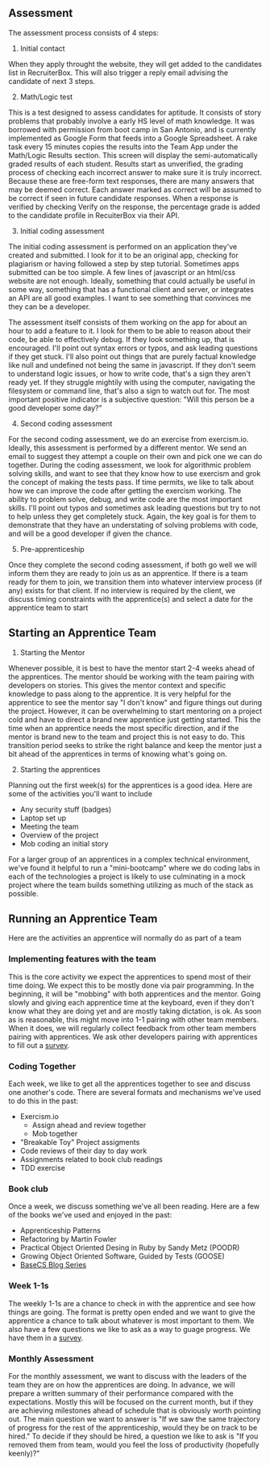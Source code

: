 ## Assessment

The assessment process consists of 4 steps:

1. Initial contact

When they apply throught the website, they will get added to the candidates list in RecruiterBox. This will also trigger a reply email advising the candidate of next 3 steps.

2. Math/Logic test

This is a test designed to assess candidates for aptitude. It consists of story problems that probably involve a early HS level of math knowledge. It was borrowed with permission from boot camp in San Antonio, and is currently implemented as Google Form that feeds into a Google Spreadsheet. A rake task every 15 minutes copies the results into the Team App under the Math/Logic Results section. This screen will display the semi-automatically graded results of each student. Results start as unverified, the grading process of checking each incorrect answer to make sure it is truly incorrect. Because these are free-form text responses, there are many answers that may be deemed correct. Each answer marked as correct will be assumed to be correct if seen in future candidate responses. When a response is verified by checking Verify on the response, the percentage grade is added to the candidate profile in RecuiterBox via their API.

3. Initial coding assessment

The initial coding assessment is performed on an application they've created and submitted. I look for it to be an original app, checking for plagiarism or having followed a step by step tutorial. Sometimes apps submitted can be too simple. A few lines of javascript or an html/css website are not enough. Ideally, something that could actually be useful in some way, something that has a functional client and server, or integrates an API are all good examples. I want to see something that convinces me they can be a developer.

The assessment itself consists of them working on the app for about an hour to add a feature to it. I look for them to be able to reason about their code, be able to effectively debug. If they look something up, that is encouraged. I'll point out syntax errors or typos, and ask leading questions if they get stuck. I'll also point out things that are purely factual knowledge like null and undefined not being the same in javascript. If they don't seem to understand logic issues, or how to write code, that's a sign they aren't ready yet. If they struggle mightily with using the computer, navigating the filesystem or command line, that's also a sign to watch out for. The most important positive indicator is a subjective question: "Will this person be a good developer some day?"

4. Second coding assessment 

For the second coding assessment, we do an exercise from exercism.io. Ideally, this assessment is performed by a different mentor. We send an email to suggest they attempt a couple on their own and pick one we can do together. During the coding assessment, we look for algorithmic problem solving skills, and want to see that they know how to use exercism and grok the concept of making the tests pass. If time permits, we like to talk about how we can improve the code after getting the exercism working. The ability to problem solve, debug, and write code are the most important skills. I'll point out typos and sometimes ask leading questions but try to not to help unless they get completely stuck. Again, the key goal is for them to demonstrate that they have an understating of solving problems with code, and will be a good developer if given the chance.

5. Pre-apprenticeship

Once they complete the second coding assessment, if both go well we will inform them they are ready to join us as an apprentice. If there is a team ready for them to join, we transition them into whatever interview process (if any) exists for that client. If no interview is required by the client, we discuss timing constraints with the apprentice(s) and select a date for the apprentice team to start

## Starting an Apprentice Team

1. Starting the Mentor

Whenever possible, it is best to have the mentor start 2-4 weeks ahead of the apprentices. The mentor should be working with the team pairing with developers on stories. This gives the mentor context and specific knowledge to pass along to the apprentice. It is very helpful for the apprentice to see the mentor say "I don't know" and figure things out during the project. However, it can be overwhelming to start mentoring on a project cold and have to direct a brand new apprentice just getting started. This the time when an apprentice needs the most specific direction, and if the mentor is brand new to the team and project this is not easy to do. This transition period seeks to strike the right balance and keep the mentor just a bit ahead of the apprentices in terms of knowing what's going on.

2. Starting the apprentices

Planning out the first week(s) for the apprentices is a good idea. Here are some of the activities you'll want to include

* Any security stuff (badges)
* Laptop set up
* Meeting the team
* Overview of the project
* Mob coding an initial story

For a larger group of an apprentices in a complex technical environment, we've found it helpful to run a "mini-bootcamp" where we do coding labs in each of the technologies a project is likely to use culminating in a mock project where the team builds something utilizing as much of the stack as possible.

## Running an Apprentice Team

Here are the activities an apprentice will normally do as part of a team

### Implementing features with the team

This is the core activity we expect the apprentices to spend most of their time doing. We expect this to be mostly done via pair programming. In the beginning, it will be "mobbing" with both apprentices and the mentor. Going slowly and giving each apprentice time at the keyboard, even if they don't know what they are doing yet and are mostly taking dictation, is ok. As soon as is reasonable, this might move into 1-1 pairing with other team members. When it does, we will regularly collect feedback from other team members pairing with apprentices. We ask other developers pairing with apprentices to fill out a [survey](https://www.surveymonkey.com/r/X2BKSKB).

### Coding Together

Each week, we like to get all the apprentices together to see and discuss one another's code. There are several formats and mechanisms we've used to do this in the past:

* Exercism.io
  * Assign ahead and review together
  * Mob together
* "Breakable Toy" Project assigments
* Code reviews of their day to day work
* Assignments related to book club readings
* TDD exercise

### Book club

Once a week, we discuss something we've all been reading. Here are a few of the books we've used and enjoyed in the past:

* Apprenticeship Patterns
* Refactoring by Martin Fowler
* Practical Object Oriented Desing in Ruby by Sandy Metz (POODR)
* Growing Object Oriented Software, Guided by Tests (GOOSE)
* [BaseCS Blog Series](https://github.com/vaidehijoshi/basecs-series)

### Week 1-1s

The weekly 1-1s are a chance to check in with the apprentice and see how things are going. The format is pretty open ended and we want to give the apprentice a chance to talk about whatever is most important to them. We also have a few questions we like to ask as a way to guage progress. We have them in a [survey](https://www.surveymonkey.com/r/NL9NKV6).

### Monthly Assessment

For the monthly assessment, we want to discuss with the leaders of the team they are on how the apprentices are doing. In advance, we will prepare a written summary of their performance compared with the expectations. Mostly this will be focused on the current month, but if they are achieving milestones ahead of schedule that is obviously worth pointing out. The main question we want to answer is "If we saw the same trajectory of progress for the rest of the apprenticeship, would they be on track to be hired." To decide if they should be hired, a question we like to ask is "If you removed them from team, would you feel the loss of productivity (hopefully keenly)?"

 